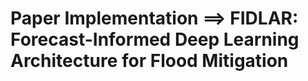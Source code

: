 # Paper Implementation ==> FIDLAR: Forecast-Informed Deep Learning Architecture for Flood Mitigation
